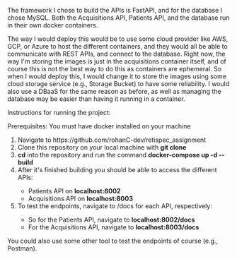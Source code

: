 The framework I chose to build the APIs is FastAPI, and for the database I chose MySQL.
Both the Acquisitions API, Patients API, and the database run in their own docker containers.

The way I would deploy this would be to use some cloud provider like AWS, GCP, or Azure to host the different containers, and they would all be able to communicate with REST APIs, and connect to the database. Right now, the way I'm storing the images is just in the acquisitions container itself, and of course this is not the best way to do this as containers are ephemeral. So when I would deploy this, I would change it to store the images using some cloud storage service (e.g., Storage Bucket) to have some reliability. I would also use a DBaaS for the same reason as before, as well as managing the database may be easier than having it running in a container.

Instructions for running the project:

Prerequisites: You must have docker installed on your machine
<ol>
  <li>Navigate to https://github.com/rohanC-dev/retispec_assignment</li>
  <li>Clone this repository on your local machine with <b>git clone</b></li>
  <li><b>cd</b> into the repository and run the command  <b>docker-compose up -d --build</b> </li>
  <li>After it's finished building you should be able to access the different APIs:</li>
  <ul>
    <li>Patients API on <b>localhost:8002</b></li>
    <li>Acquisitions API on <b>localhost:8003</b></li>
  </ul>
  <li>To test the endpoints, navigate to /docs for each API, respectively:</li>
    <ul>
      <li>So for the Patients API, navigate to <b>localhost:8002/docs</b></li>
      <li>For the Acquisitions API, navigate to <b>localhost:8003/docs</b></li>
    </ul>
</ol>

You could also use some other tool to test the endpoints of course (e.g., Postman).


